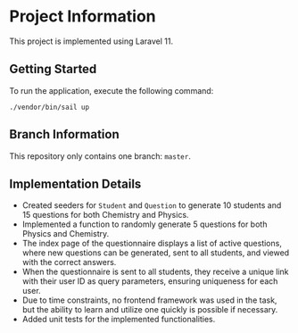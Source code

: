 # Project Information

This project is implemented using Laravel 11.

## Getting Started

To run the application, execute the following command: 

```./vendor/bin/sail up```


## Branch Information

This repository only contains one branch: `master`.

## Implementation Details

- Created seeders for `Student` and `Question` to generate 10 students and 15 questions for both Chemistry and Physics.
- Implemented a function to randomly generate 5 questions for both Physics and Chemistry.
- The index page of the questionnaire displays a list of active questions, where new questions can be generated, sent to all students, and viewed with the correct answers.
- When the questionnaire is sent to all students, they receive a unique link with their user ID as query parameters, ensuring uniqueness for each user.
- Due to time constraints, no frontend framework was used in the task, but the ability to learn and utilize one quickly is possible if necessary.
- Added unit tests for the implemented functionalities.

